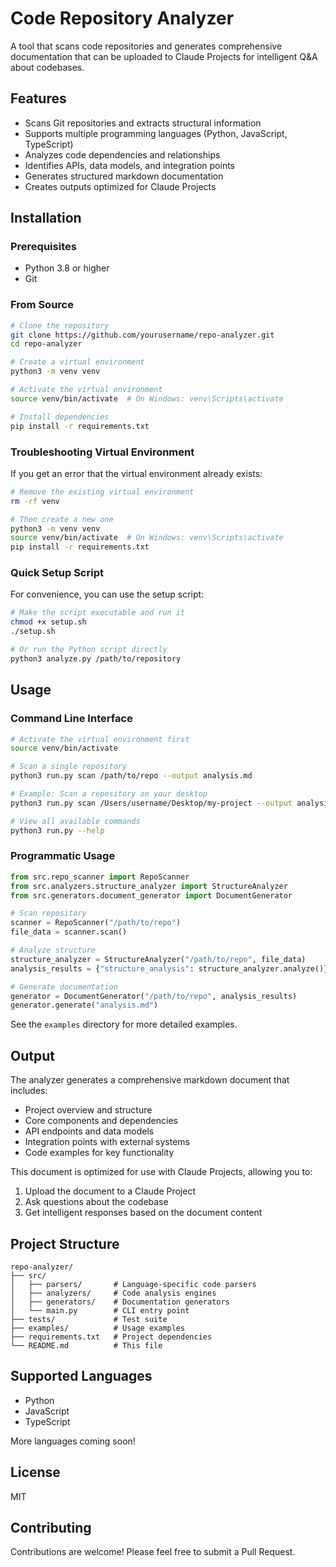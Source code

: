 # Code Repository Analyzer

A tool that scans code repositories and generates comprehensive documentation that can be uploaded to Claude Projects for intelligent Q&A about codebases.

## Features

- Scans Git repositories and extracts structural information
- Supports multiple programming languages (Python, JavaScript, TypeScript)
- Analyzes code dependencies and relationships
- Identifies APIs, data models, and integration points
- Generates structured markdown documentation
- Creates outputs optimized for Claude Projects

## Installation

### Prerequisites

- Python 3.8 or higher
- Git

### From Source

```bash
# Clone the repository
git clone https://github.com/yourusername/repo-analyzer.git
cd repo-analyzer

# Create a virtual environment
python3 -m venv venv

# Activate the virtual environment
source venv/bin/activate  # On Windows: venv\Scripts\activate

# Install dependencies
pip install -r requirements.txt
```

### Troubleshooting Virtual Environment

If you get an error that the virtual environment already exists:

```bash
# Remove the existing virtual environment
rm -rf venv

# Then create a new one
python3 -m venv venv
source venv/bin/activate  # On Windows: venv\Scripts\activate
pip install -r requirements.txt
```

### Quick Setup Script

For convenience, you can use the setup script:

```bash
# Make the script executable and run it
chmod +x setup.sh
./setup.sh

# Or run the Python script directly
python3 analyze.py /path/to/repository
```

## Usage

### Command Line Interface

```bash
# Activate the virtual environment first
source venv/bin/activate

# Scan a single repository
python3 run.py scan /path/to/repo --output analysis.md

# Example: Scan a repository on your desktop
python3 run.py scan /Users/username/Desktop/my-project --output analysis.md

# View all available commands
python3 run.py --help
```

### Programmatic Usage

```python
from src.repo_scanner import RepoScanner
from src.analyzers.structure_analyzer import StructureAnalyzer
from src.generators.document_generator import DocumentGenerator

# Scan repository
scanner = RepoScanner("/path/to/repo")
file_data = scanner.scan()

# Analyze structure
structure_analyzer = StructureAnalyzer("/path/to/repo", file_data)
analysis_results = {"structure_analysis": structure_analyzer.analyze()}

# Generate documentation
generator = DocumentGenerator("/path/to/repo", analysis_results)
generator.generate("analysis.md")
```

See the `examples` directory for more detailed examples.

## Output

The analyzer generates a comprehensive markdown document that includes:

- Project overview and structure
- Core components and dependencies
- API endpoints and data models
- Integration points with external systems
- Code examples for key functionality

This document is optimized for use with Claude Projects, allowing you to:

1. Upload the document to a Claude Project
2. Ask questions about the codebase
3. Get intelligent responses based on the document content

## Project Structure

```
repo-analyzer/
├── src/
│   ├── parsers/       # Language-specific code parsers
│   ├── analyzers/     # Code analysis engines
│   ├── generators/    # Documentation generators
│   └── main.py        # CLI entry point
├── tests/             # Test suite
├── examples/          # Usage examples
├── requirements.txt   # Project dependencies
└── README.md          # This file
```

## Supported Languages

- Python
- JavaScript
- TypeScript

More languages coming soon!

## License

MIT

## Contributing

Contributions are welcome! Please feel free to submit a Pull Request.